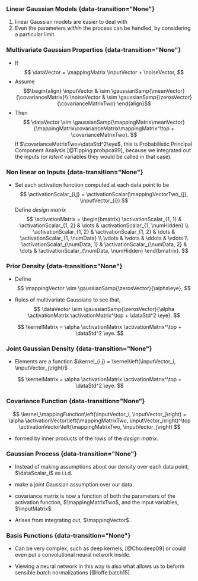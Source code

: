 ### Linear Gaussian Models {data-transition="None"}

1. linear Gaussian models are easier to deal with 
2. Even the parameters *within* the process can be handled, by considering a particular limit.

### Multivariate Gaussian Properties {data-transition="None"}

* If
$$
\dataVector = \mappingMatrix \inputVector + \noiseVector,
$$
* Assume 
$$\begin{align}
\inputVector & \sim \gaussianSamp{\meanVector}{\covarianceMatrix}\\
\noiseVector & \sim \gaussianSamp{\zerosVector}{\covarianceMatrixTwo}
\end{align}$$
* Then
$$
\dataVector \sim \gaussianSamp{\mappingMatrix\meanVector}{\mappingMatrix\covarianceMatrix\mappingMatrix^\top + \covarianceMatrixTwo}.
$$
If $\covarianceMatrixTwo=\dataStd^2\eye$, this is Probabilistic Principal Component Analysis [@Tipping:probpca99], because we integrated out the inputs (or *latent* variables they would be called in that case). 

### Non linear on Inputs {data-transition="None"}

* Set each activation function computed at each data point to be
$$
\activationScalar_{i,j} = \activationScalar(\mappingVectorTwo_{j}, \inputVector_{i})
$$
Define  *design matrix* 
$$
\activationMatrix = 
\begin{bmatrix}
\activationScalar_{1, 1} & \activationScalar_{1, 2} & \dots & \activationScalar_{1, \numHidden} \\
\activationScalar_{1, 2} & \activationScalar_{1, 2} & \dots & \activationScalar_{1, \numData} \\
\vdots & \vdots & \ddots & \vdots \\
\activationScalar_{\numData, 1} & \activationScalar_{\numData, 2} & \dots & \activationScalar_{\numData, \numHidden}
\end{bmatrix}.
$$

### Prior Density {data-transition="None"}

* Define
$$
\mappingVector \sim \gaussianSamp{\zerosVector}{\alpha\eye},
$$

* Rules of multivariate Gaussians to see that,
$$
\dataVector \sim \gaussianSamp{\zerosVector}{\alpha \activationMatrix \activationMatrix^\top + \dataStd^2 \eye}.
$$

$$
\kernelMatrix = \alpha \activationMatrix \activationMatrix^\top + \dataStd^2 \eye.
$$

### Joint Gaussian Density {data-transition="None"}

* Elements are a function $\kernel_{i,j} = \kernel\left(\inputVector_i, \inputVector_j\right)$

$$
\kernelMatrix = \alpha \activationMatrix \activationMatrix^\top + \dataStd^2 \eye.
$$

### Covariance Function {data-transition="None"}

$$
\kernel_\mappingFunction\left(\inputVector_i, \inputVector_j\right) = \alpha \activationVector\left(\mappingMatrixTwo, \inputVector_i\right)^\top \activationVector\left(\mappingMatrixTwo, \inputVector_j\right)
$$

* formed by inner products of the rows of the *design matrix*.  

### Gaussian Process {data-transition="None"}

* Instead of making assumptions about our density over each data point, $\dataScalar_i$ as i.i.d.

*  make a joint Gaussian assumption over our data.

* covariance matrix is now a function of both the parameters of the activation function, $\mappingMatrixTwo$, and the input variables, $\inputMatrix$.

* Arises from integrating out, $\mappingVector$. 

### Basis Functions {data-transition="None"}

* Can be very complex, such as deep kernels,  [@Cho:deep09] or could even put a convolutional neural network inside.

* Viewing a neural network in this way is also what allows us to beform sensible *batch* normalizations [@Ioffe:batch15].

